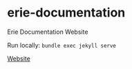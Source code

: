 # erie-documentation
Erie Documentation Website

Run locally: `bundle exec jekyll serve`

[Website](https://see-mike-out.github.io/erie-documentation/)